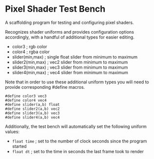 # Pixel Shader Test Bench

A scaffolding program for testing and configuring pixel shaders.

Recognizes shader uniforms and provides configuration options accordingly, with a handful of additional types for easier editing.

- color3 ; rgb color
- color4 ; rgba color
- slider(min,max) ; single float slider from minimum to maximum
- slider2(min,max) ; vec2 slider from minimum to maximum
- slider3(min,max) ; vec3 slider from minimum to maximum
- slider4(min,max) ; vec4 slider from minimum to maximum

Note that in order to use these additional uniform types you will need to provide corresponding #define macros.

```
#define color3 vec3
#define color4 vec4
#define slider(a,b) float
#define slider2(a,b) vec2
#define slider3(a,b) vec3
#define slider4(a,b) vec4
```

Additionally, the test bench will automatically set the following uniform values:

- `float time` ; set to the number of clock seconds since the program started
- `float dt` ; set to the time in seconds the last frame took to render


